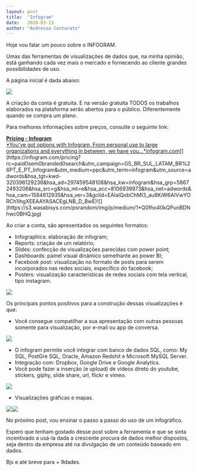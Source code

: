 ```yaml
---
layout:	post
title:	"Infogram"
date:	2020-03-13
author: "Andressa Contarato"
---
```


  Hoje vou falar um pouco sobre o INFOGRAM.

Umas das ferramentas de visualizações de dados que, na minha opinião, está ganhando cada vez mais o mercado e fornecendo ao cliente grandes possibilidades de uso.

A página inicial é dada abaixo:

![](https://s3.wasabisys.com/psrandom/img/p/medium/1*r16lEQnBnblWzS8FdEq2gw.jpg)

A criação da conta é gratuita. E na versão gratuita TODOS os trabalhos elaborados na plataforma serão abertos para o público. Diferentemente quando se compra um plano.

Para melhores informações sobre preços, consulte o seguinte link:

[**Pricing - Infogram**  
*You've got options with Infogram. From personal use to large organizations and everything in between, we have you…*infogram.com](https://infogram.com/pricing?rc=paid0sem0branded0search&utm_campaign=GS_BR_SUL_LATAM_BR%26PT_E_PT_Infogram&utm_medium=ppc&utm_term=infogram&utm_source=adwords&hsa_tgt=kwd-320396129236&hsa_ad=297459548108&hsa_kw=infogram&hsa_grp=58672493206&hsa_src=g&hsa_mt=e&hsa_acc=8106939973&hsa_net=adwords&hsa_cam=1584612935&hsa_ver=3&gclid=EAIaIQobChMI3_au6KiW6AIVwYORCh1ihgXEEAAYASACEgLNB_D_BwE "https://infogram.com/pricing?rc=paid0sem0branded0search&utm_campaign=GS_BR_SUL_LATAM_BR%26PT_E_PT_Infogram&utm_medium=ppc&utm_term=infogram&utm_source=adwords&hsa_tgt=kwd-320396129236&hsa_ad=297459548108&hsa_kw=infogram&hsa_grp=58672493206&hsa_src=g&hsa_mt=e&hsa_acc=8106939973&hsa_net=adwords&hsa_cam=1584612935&hsa_ver=3&gclid=EAIaIQobChMI3_au6KiW6AIVwYORCh1ihgXEEAAYASACEgLNB_D_BwE")[](https://infogram.com/pricing?rc=paid0sem0branded0search&utm_campaign=GS_BR_SUL_LATAM_BR%26PT_E_PT_Infogram&utm_medium=ppc&utm_term=infogram&utm_source=adwords&hsa_tgt=kwd-320396129236&hsa_ad=297459548108&hsa_kw=infogram&hsa_grp=58672493206&hsa_src=g&hsa_mt=e&hsa_acc=8106939973&hsa_net=adwords&hsa_cam=1584612935&hsa_ver=3&gclid=EAIaIQobChMI3_au6KiW6AIVwYORCh1ihgXEEAAYASACEgLNB_D_BwE)![](https://s3.wasabisys.com/psrandom/img/p/medium/1*Q0fho40kQPunBDNhwc0BHQ.jpg)

Ao criar a conta, são apresentados os seguintes formatos:

* Infographics: elaboração de infogram;
* Reports: criação de um relatório;
* Slides: confecção de visualizações parecidas com power point;
* Dashboards: painel visual dinâmico semelhante ao power BI;
* Facebook post: visualização no formato de posts para serem incorporados nas redes sociais, específico do facebook;
* Posters: visualização características de redes sociais com tela vertical, tipo instagram.

![](https://s3.wasabisys.com/psrandom/img/p/medium/1*3m-pFph396hm3SGsmRJwEQ.jpg)

Os principais pontos positivos para a construção dessas visualizações é que:

* Você consegue compatilhar a sua apresentação com outras pessoas somente para visualização, por e-mail ou app de conversa.

![](https://s3.wasabisys.com/psrandom/img/p/medium/1*On9QImmM5i1X070ZFaro5Q.jpg)

* O infogram permite você integrar com banco de dados SQL, como: My SQL, PostGre SQL, Oracle, Amazon Redshit e Microsoft MySQL Server.
* Integração com: Dropbox, Google Drive e Google Analytics.
* Você pode fazer a inserção (e upload) de vídeos direto do youtube, stickers, giphy, slide share, url, flickr e vimeo.

![](https://s3.wasabisys.com/psrandom/img/p/medium/1*xjF4DE-8TXHkZW8KMBgM0A.jpg)

* Visualizações gráficas e mapas.

![](https://s3.wasabisys.com/psrandom/img/p/medium/1*zW4009hLKhzk6luSSeTttQ.jpg)![](https://s3.wasabisys.com/psrandom/img/p/medium/1*kom9mUddQrOgwtB1y8B7pA.jpg)

No próximo post, vou ensinar o passo a passo do uso de um infográfico.

Espero que tenham gostado desse post sobre a ferramenta e que se sinta incentivado a usá-la dada a crescente procura de dados melhor dispostos, seja dentro da empresa até na divulgação de um conteúdo baseado em dados.

Bjs e até breve para + 9dades.

  
